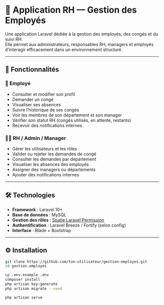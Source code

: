 # 📁 Application RH — Gestion des Employés

Une application Laravel dédiée à la gestion des employés, des congés et du suivi RH.  
Elle permet aux administrateurs, responsables RH, managers et employés d’interagir efficacement dans un environnement structuré.

---

## 🚀 Fonctionnalités

### 👤 Employé
- Consulter et modifier son profil
- Demander un congé
- Visualiser ses absences
- Suivre l’historique de ses congés
- Voir les membres de son département et son manager
- Vérifier son statut RH (congés utilisés, en attente, restants)
- Recevoir des notifications internes

### 🧑‍💼 RH / Admin / Manager
- Gérer les utilisateurs et les rôles
- Valider ou rejeter les demandes de congé
- Consulter les demandes par département
- Visualiser les absences des employés
- Assigner des managers ou départements
- Ajouter des notifications internes

---

## 🛠️ Technologies

- **Framework** : Laravel 10+
- **Base de données** : MySQL
- **Gestion des rôles** : [Spatie Laravel Permission](https://spatie.be/docs/laravel-permission)
- **Authentification** : Laravel Breeze / Fortify (selon config)
- **Interface** : Blade + Bootstrap

---

## ⚙️ Installation

```bash
git clone https://github.com/ton-utilisateur/gestion-employes.git
cd gestion-employes

cp .env.example .env
composer install
php artisan key:generate
php artisan migrate --seed

php artisan serve
